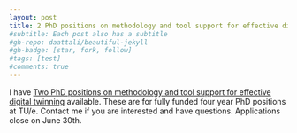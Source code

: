 ```yaml
---
layout: post
title: 2 PhD positions on methodology and tool support for effective digital twinning
#subtitle: Each post also has a subtitle
#gh-repo: daattali/beautiful-jekyll
#gh-badge: [star, fork, follow]
#tags: [test]
#comments: true
---
```


I have [Two PhD positions on methodology and tool support for effective digital twinning](https://jobs.tue.nl/en/vacancy/two-phd-positions-on-methodology-and-tool-support-for-effective-digital-twinning-852762.html) available. These are for fully funded four year PhD positions at TU/e. Contact me if you are interested and have questions. Applications close on June 30th.
